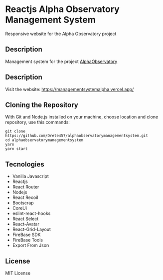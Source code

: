# Reactjs Alpha Observatory Management System

Responsive website for the Alpha Observatory project

## Description

Management system for the project [AlphaObservatory](https://www.alphaobservatory.org/en/ "AlphaObservatory")

## Description
Visit the website: https://managementsystemalpha.vercel.app/

## Cloning the Repository
With Git and Node.js installed on your machine, choose location and clone repository, use this commands:

```
git clone https://github.com/Drete457/alphaobservatorymanagementsystem.git
cd alphaobservatorymanagementsystem
yarn
yarn start
```

## Tecnologies

- Vanilla Javascript
- Reactjs
- React Router
- Nodejs
- React Recoil
- Bootscrap
- CoreUi
- eslint-react-hooks
- React Select
- React-Avatar
- React-Grid-Layout
- FireBase SDK
- FireBase Tools
- Export From Json

## License
MIT License
